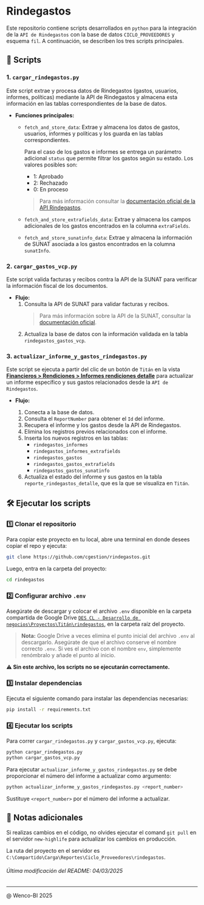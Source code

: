 # Rindegastos

Este repositorio contiene scripts desarrollados en `python` para la integración de la `API de Rindegastos` con la base de datos `CICLO_PROVEEDORES` y esquema `fil`. A continuación, se describen los tres scripts principales.

## 📝 Scripts

### 1. `cargar_rindegastos.py`

Este script extrae y procesa datos de Rindegastos (gastos, usuarios, informes, políticas) mediante la API de Rindegastos y almacena esta información en las tablas correspondientes de la base de datos.

- **Funciones principales:**
  - `fetch_and_store_data`: Extrae y almacena los datos de gastos, usuarios, informes y políticas y los guarda en las tablas correspondientes. 

    Para el caso de los gastos e informes se entrega un parámetro adicional `status` que permite filtrar los gastos según su estado. Los valores posibles son:  
    - 1: Aprobado
    - 2: Rechazado
    - 0: En proceso<br>  
    >  Para más información consultar la [documentación oficial de la API Rindegastos](https://rindegastos.com/documentaci%C3%B3n-api).  

  - `fetch_and_store_extrafields_data`: Extrae y almacena los campos adicionales de los gastos encontrados en la columna `extraFields`.
  - `fetch_and_store_sunatinfo_data`: Extrae y almacena la información de SUNAT asociada a los gastos encontrados en la columna `sunatInfo`.

### 2. `cargar_gastos_vcp.py`

Este script valida facturas y recibos contra la API de la SUNAT para verificar la información fiscal de los documentos.

- **Flujo:**
  1. Consulta la API de SUNAT para validar facturas y recibos.
        > Para más información sobre la API de la SUNAT, consultar la [documentación oficial](https://cpe.sunat.gob.pe/sites/default/files/inline-files/Manual-de-Consulta-Integrada-de-Comprobante-de-Pago-por-ServicioWEB_v2_0.pdf).
  2. Actualiza la base de datos con la información validada en la tabla `rindegastos_gastos_vcp`.

### 3. `actualizar_informe_y_gastos_rindegastos.py`

Este script se ejecuta a partir del clic de un botón de `Titán` en la vista [**Financieros > Rendiciones > Informes rendiciones detalle**](http://titan.sayf.cl/tesoreria/reporte-rinde-gastos-detalle/index) para actualizar un informe específico y sus gastos relacionados desde la `API de Rindegastos`.

- **Flujo:**

  1. Conecta a la base de datos.
  2. Consulta el `ReportNumber` para obtener el `Id` del informe.
  3. Recupera el informe y los gastos desde la API de Rindegastos.
  4. Elimina los registros previos relacionados con el informe.
  5. Inserta los nuevos registros en las tablas:
     - `rindegastos_informes`
     - `rindegastos_informes_extrafields`
     - `rindegastos_gastos`
     - `rindegastos_gastos_extrafields`
     - `rindegastos_gastos_sunatinfo`
  6. Actualiza el estado del informe y sus gastos en la tabla `reporte_rindegastos_detalle`, que es la que se visualiza en `Titán`.


## 🛠️ Ejecutar los scripts 
### 1️⃣ Clonar el repositorio
Para copiar este proyecto en tu local, abre una terminal en donde desees copiar el repo y ejecuta:

```bash
git clone https://github.com/cgestion/rindegastos.git
```

Luego, entra en la carpeta del proyecto:

```bash
cd rindegastos
```

### 2️⃣ Configurar archivo `.env`

Asegúrate de descargar y colocar el archivo `.env` disponible en la carpeta compartida de Google Drive [`DES CL - Desarrollo de negocios\Proyectos\Titán\rindegastos`](https://drive.google.com/drive/folders/1oNXjIfJAJWAtivJt7MBls7VIL_nLAfNW), en la carpeta raíz del proyecto.

> **Nota:** Google Drive a veces elimina el punto inicial del archivo `.env` al descargarlo. Asegúrate de que el archivo conserve el nombre correcto `.env`. Si ves el archivo con el nombre `env`, simplemente renómbralo y añade el punto al inicio.

**⚠️ Sin este archivo, los scripts no se ejecutarán correctamente.**

### 3️⃣ Instalar dependencias

Ejecuta el siguiente comando para instalar las dependencias necesarias:

```bash
pip install -r requirements.txt
```

### 4️⃣ Ejecutar los scripts

Para correr `cargar_rindegastos.py` y `cargar_gastos_vcp.py`, ejecuta:

```bash
python cargar_rindegastos.py
python cargar_gastos_vcp.py
```

Para ejecutar `actualizar_informe_y_gastos_rindegastos.py` se debe proporcionar el número del informe a actualizar como argumento:

```bash
python actualizar_informe_y_gastos_rindegastos.py <report_number>
```

Sustituye `<report_number>` por el número del informe a actualizar.

## 📝 Notas adicionales

Si realizas cambios en el código, no olvides ejecutar el comand `git pull` en el servidor `new-highlife` para actualizar los cambios en producción. 

La ruta del proyecto en el servidor es `C:\Compartido\Carga\Reportes\Ciclo_Proveedores\rindegastos`.  

###### Última modificación del README: 04/03/2025

---

@ Wenco-BI 2025

